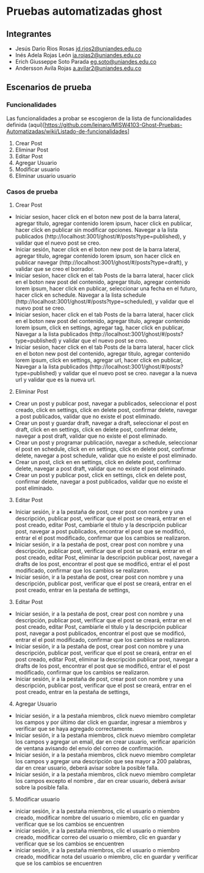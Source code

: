 # Pruebas automatizadas ghost

## Integrantes
- Jesús Dario Rios Rosas        jd.rios2@uniandes.edu.co
- Inés Adela Rojas León         ia.rojas2@uniandes.edu.co
- Erich Giusseppe Soto Parada   eg.soto@uniandes.edu.co
- Andersson Avila Rojas	        a.avilar2@uniandes.edu.co

## Escenarios de prueba 
### Funcionalidades
Las funcionalidades a probar se escogieron de la lista de funcionalidades definida (aquí)[https://github.com/leinaro/MISW4103-Ghost-Pruebas-Automatizadas/wiki/Listado-de-funcionalidades]

1. Crear Post 
2. Eliminar Post
3. Editar Post 
4. Agregar Usuario
5. Modificar usuario 
6. Eliminar usuario usuario 

### Casos de prueba

 1. Crear Post 

- Iniciar sesion, hacer click en el boton new post de la barra lateral, agregar titulo, agregar contenido lorem ipsum, hacer click en publicar, hacer click en publicar sin modificar opciones. Navegar a la lista publicados (http://localhost:3001/ghost/#/posts?type=published), y validar que el nuevo post se creo. 
- Iniciar sesión, hacer click en el boton new post de la barra lateral, agregar titulo, agregar contenido lorem ipsum, son hacer click en publicar navegar (http://localhost:3001/ghost/#/posts?type=draft), y validar que se creo el borrador. 
- Iniciar sesion, hacer click en el tab Posts de la barra lateral, hacer click en el boton new post del contenido, agregar titulo, agregar contenido lorem ipsum, hacer click en publicar, seleccionar una fecha en el futuro, hacer click en schedule. Navegar a la lista schedule (http://localhost:3001/ghost/#/posts?type=scheduled), y validar que el nuevo post se creo. 
- Iniciar sesion, hacer click en el tab Posts de la barra lateral, hacer click en el boton new post del contenido, agregar titulo, agregar contenido lorem ipsum, click en settings, agregar tag, hacer click en publicar,  Navegar a la lista publicados (http://localhost:3001/ghost/#/posts?type=published) y validar que el nuevo post se creo.
- Iniciar sesion, hacer click en el tab Posts de la barra lateral, hacer click en el boton new post del contenido, agregar titulo, agregar contenido lorem ipsum, click en settings, agregar url, hacer click en publicar,  Navegar a la lista publicados (http://localhost:3001/ghost/#/posts?type=published) y validar que el nuevo post se creo. navegar a la nueva url y validar que es la nueva url.

2. Eliminar Post
- Crear un post y publicar post, navegar a publicados, seleccionar el post creado, click en settings, click en delete post, confirmar delete, navegar a post publicados, validar que no existe el post eliminado.
- Crear un post y guardar draft, navegar a draft, seleccionar el post en draft, click en en settings, click en delete post, confirmar delete, navegar a post draft, validar que no existe el post eliminado.
- Crear un post y programar publicación, navegar a schedule, seleccionar el post en schedule, click en en settings, click en delete post, confirmar delete, navegar a post schedule, validar que no existe el post eliminado.
- Crear un post, click en en settings, click en delete post, confirmar delete, navegar a post draft, validar que no existe el post eliminado.
- Crear un post y publicar post, click en settings, click en delete post, confirmar delete, navegar a post publicados, validar que no existe el post eliminado.

3. Editar Post
- Iniciar sesión, ir a la pestaña de post, crear post con nombre y una descripción, publicar post, verificar que el post se creará, entrar en el post creado, editar Post, cambiarle el título y la descripción publicar post, navegar a post publicados, encontrar el post que se modificó, entrar el el post modificado, confirmar que los cambios se realizaron. 
- Iniciar sesión, ir a la pestaña de post, crear post con nombre y una descripción, publicar post, verificar que el post se creará, entrar en el post creado, editar Post, eliminar la descripción publicar post, navegar a drafts de los post, encontrar el post que se modificó, entrar el el post modificado, confirmar que los cambios se realizaron.
- Iniciar sesión, ir a la pestaña de post, crear post con nombre y una descripción, publicar post, verificar que el post se creará, entrar en el post creado, entrar en la pestaña de settings,

3. Editar Post
- Iniciar sesión, ir a la pestaña de post, crear post con nombre y una descripción, publicar post, verificar que el post se creará, entrar en el post creado, editar Post, cambiarle el título y la descripción publicar post, navegar a post publicados, encontrar el post que se modificó, entrar el el post modificado, confirmar que los cambios se realizaron. 
- Iniciar sesión, ir a la pestaña de post, crear post con nombre y una descripción, publicar post, verificar que el post se creará, entrar en el post creado, editar Post, eliminar la descripción publicar post, navegar a drafts de los post, encontrar el post que se modificó, entrar el el post modificado, confirmar que los cambios se realizaron.
- Iniciar sesión, ir a la pestaña de post, crear post con nombre y una descripción, publicar post, verificar que el post se creará, entrar en el post creado, entrar en la pestaña de settings,

4. Agregar Usuario
- Iniciar sesión, ir a la pestaña miembros, click nuevo miembro completar los campos y por último dar click en guardar, ingresar a miembros y verificar que se haya agregado correctamente. 
- Iniciar sesión, ir a la pestaña miembros, click nuevo miembro completar los campos y agregar un email, dar en crear usuario, verificar aparición de ventana avisando del envío del correo de confirmación.
- Iniciar sesión, ir a la pestaña miembros, click nuevo miembro completar los campos y agregar una descripción que sea mayor a 200 palabras, dar en crear usuario, deberá avisar sobre la posible falla.
- Iniciar sesión, ir a la pestaña miembros, click nuevo miembro completar los campos excepto el nombre , dar en crear usuario, deberá avisar sobre la posible falla.


5. Modificar usuario 
- iniciar sesión, ir a la pestaña miembros, clic el usuario o miembro creado, modificar nombre del usuario o miembro, clic en guardar y verificar que se los cambios se encuentren 
- iniciar sesión, ir a la pestaña miembros, clic el usuario o miembro creado, modificar correo del usuario o miembro, clic en guardar y verificar que se los cambios se encuentren 
- iniciar sesión, ir a la pestaña miembros, clic el usuario o miembro creado, modificar nota del usuario o miembro, clic en guardar y verificar que se los cambios se encuentren 
